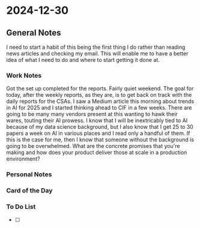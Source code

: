 # 2024-12-30

## General Notes
I need to start a habit of this being the first thing I do rather than reading news articles and checking my email. This will enable me to have a better idea of what I need to do and where to start getting it done at.

### Work Notes
Got the set up completed for the reports. Fairly quiet weekend. The goal for today, after the weekly reports, as they are, is to get back on track with the daily reports for the CSAs.
I saw a Medium article this morning about trends in AI for 2025 and I started thinking ahead to CIF in a few weeks. There are going to be many many vendors present at this wanting to hawk their wares, touting their AI prowess. I know that I will be inextricably tied to AI because of my data science background, but I also know that I get 25 to 30 papers a week on AI in various places and I read only a handful of them. If this is the case for me, then I know that someone without the background is going to be overwhelmed. What are the concrete promises that you're making and how does your product deliver those at scale in a production environment? 

### Personal Notes

### Card of the Day

### To Do List
- [ ] 
